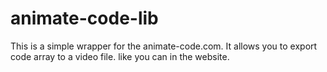 # animate-code-lib
This is a simple wrapper for the animate-code.com. It allows you to export code array to a video file. like you can in the website.
